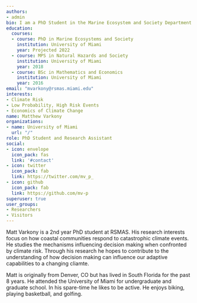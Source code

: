 ```yaml
---
authors:
- admin
bio: I am a PhD Student in the Marine Ecosystem and Society Department at the University of Miami
education:
  courses:
  - course: PhD in Marine Ecosystems and Society
    institution: University of Miami
    year: Projected 2022
  - course: MPS in Natural Hazards and Society
    institution: University of Miami
    year: 2018
  - course: BSc in Mathematics and Economics
    institution: University of Miami
    year: 2016
email: "mvarkony@rsmas.miami.edu"
interests:
- Climate Risk
- Low Probability, High Risk Events
- Economics of Climate Change 
name: Matthew Varkony
organizations: 
- name: University of Miami
  url: "/"
role: PhD Student and Research Assistant
social:
- icon: envelope
  icon_pack: fas
  link: '#contact'
- icon: twitter
  icon_pack: fab
  link: https://twitter.com/mv_p_
- icon: github
  icon_pack: fab
  link: https://github.com/mv-p
superuser: true
user_groups:
- Researchers
- Visitors
---
```


Matt Varkony is a 2nd year PhD student at RSMAS. His research interests focus on how coastal communities respond to catastrophic climate events. He studies the mechanisms influencing decision making when confronted by climate risk. Through his research he hopes to contribute to the understanding of how decision making can influence our adaptive capabilities to a changing cliamte.  
 
Matt is originally from Denver, CO but has lived in South Florida for the past 8 years. He attended the University of Miami for undergraduate and graduate school. In his spare-time he likes to be active. He enjoys biking, playing basketball, and golfing. 
